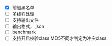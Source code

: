- [x] 前缀黑名单
- [ ] 多线程处理
- [ ] 支持输出文件
- [ ] 输出格式， json
- [ ] benchmark
- [ ] 支持开启校验class MD5不同才判定为冲突class
